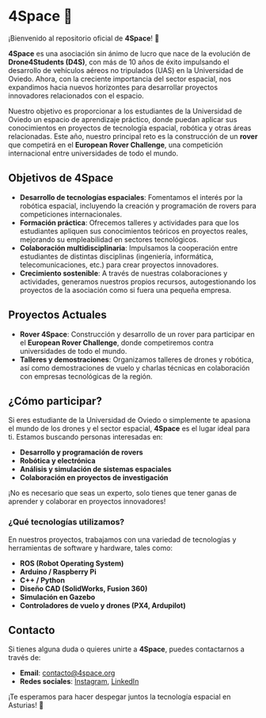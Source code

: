 # 4Space 🚀

¡Bienvenido al repositorio oficial de **4Space**! 🎉

**4Space** es una asociación sin ánimo de lucro que nace de la evolución de **Drone4Students (D4S)**, con más de 10 años de éxito impulsando el desarrollo de vehículos aéreos no tripulados (UAS) en la Universidad de Oviedo. Ahora, con la creciente importancia del sector espacial, nos expandimos hacia nuevos horizontes para desarrollar proyectos innovadores relacionados con el espacio.

Nuestro objetivo es proporcionar a los estudiantes de la Universidad de Oviedo un espacio de aprendizaje práctico, donde puedan aplicar sus conocimientos en proyectos de tecnología espacial, robótica y otras áreas relacionadas. Este año, nuestro principal reto es la construcción de un **rover** que competirá en el **European Rover Challenge**, una competición internacional entre universidades de todo el mundo.

## Objetivos de 4Space

- **Desarrollo de tecnologías espaciales**: Fomentamos el interés por la robótica espacial, incluyendo la creación y programación de rovers para competiciones internacionales.
- **Formación práctica**: Ofrecemos talleres y actividades para que los estudiantes apliquen sus conocimientos teóricos en proyectos reales, mejorando su empleabilidad en sectores tecnológicos.
- **Colaboración multidisciplinaria**: Impulsamos la cooperación entre estudiantes de distintas disciplinas (ingeniería, informática, telecomunicaciones, etc.) para crear proyectos innovadores.
- **Crecimiento sostenible**: A través de nuestras colaboraciones y actividades, generamos nuestros propios recursos, autogestionando los proyectos de la asociación como si fuera una pequeña empresa.

## Proyectos Actuales

- **Rover 4Space**: Construcción y desarrollo de un rover para participar en el **European Rover Challenge**, donde competiremos contra universidades de todo el mundo.
- **Talleres y demostraciones**: Organizamos talleres de drones y robótica, así como demostraciones de vuelo y charlas técnicas en colaboración con empresas tecnológicas de la región.

## ¿Cómo participar?

Si eres estudiante de la Universidad de Oviedo o simplemente te apasiona el mundo de los drones y el sector espacial, **4Space** es el lugar ideal para ti. Estamos buscando personas interesadas en:

- **Desarrollo y programación de rovers**
- **Robótica y electrónica**
- **Análisis y simulación de sistemas espaciales**
- **Colaboración en proyectos de investigación**

¡No es necesario que seas un experto, solo tienes que tener ganas de aprender y colaborar en proyectos innovadores!

### ¿Qué tecnologías utilizamos?

En nuestros proyectos, trabajamos con una variedad de tecnologías y herramientas de software y hardware, tales como:

- **ROS (Robot Operating System)**
- **Arduino / Raspberry Pi**
- **C++ / Python**
- **Diseño CAD (SolidWorks, Fusion 360)**
- **Simulación en Gazebo**
- **Controladores de vuelo y drones (PX4, Ardupilot)**

## Contacto

Si tienes alguna duda o quieres unirte a **4Space**, puedes contactarnos a través de:

- **Email**: [contacto@4space.org](mailto:team@4space.com)
- **Redes sociales**: [Instagram](https://instagram.com/4space.uniovi), [LinkedIn](https://linkedin.com/4space.uniovi)

¡Te esperamos para hacer despegar juntos la tecnología espacial en Asturias! 🌌


